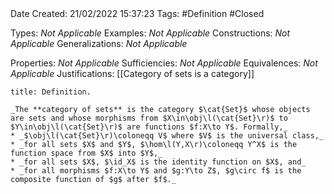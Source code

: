 <br />
<br />

Date Created: 21/02/2022 15:37:23
Tags: #Definition #Closed 

Types: _Not Applicable_
Examples: _Not Applicable_
Constructions: _Not Applicable_
Generalizations: _Not Applicable_

Properties: _Not Applicable_
Sufficiencies: _Not Applicable_
Equivalences: _Not Applicable_
Justifications: [[Category of sets is a category]]

``` ad-Definition
title: Definition.

_The **category of sets** is the category $\cat{Set}$ whose objects are sets and whose morphisms from $X\in\obj\l(\cat{Set}\r)$ to $Y\in\obj\l(\cat{Set}\r)$ are functions $f:X\to Y$. Formally,_
* _$\obj\l(\cat{Set}\r)\coloneqq V$ where $V$ is the universal class,_
* _for all sets $X$ and $Y$, $\hom\l(Y,X\r)\coloneqq Y^X$ is the function space from $X$ into $Y$,_
* _for all sets $X$, $\id_X$ is the identity function on $X$, and_
* _for all morphisms $f:X\to Y$ and $g:Y\to Z$, $g\circ f$ is the composite function of $g$ after $f$._

```
